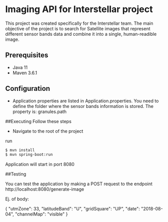 # Imaging API for Interstellar project
This project was created specifically for the Interstellar team. The main objective of the project
is to search for Satellite images that represent different sensor bands data and combine it into a single, 
human-readible image. 


## Prerequisites
- Java 11
- Maven 3.6.1 

## Configuration
- Application properties are listed in Application.properties. You need to define the folder where the sensor bands
information is stored. The property is: 
    granules.path
    
##Executing 
Follow these steps 

- Navigate to the root of the project 

run
```sh
$ mvn install
$ mvn spring-boot:run
```

Application will start in port 8080

##Testing

You can test the application by making a POST request to the endpoint http://localhost:8080/generate-image

Ej. of body: 

{
"utmZone": 33,
"latitudeBand": "U",
"gridSquare": "UP",
"date": "2018-08-04",
"channelMap": "visible"
}
    



